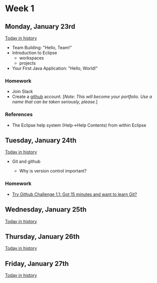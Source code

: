 # Week 1
## Monday, January 23rd
[Today in history](https://en.wikipedia.org/wiki/January_23#Events)
- Team Building: "Hello, Team!"
- Introduction to Eclipse
  - workspaces
  - projects
- Your First Java Application: "Hello, World!"

### Homework
- Join Slack
- Create a [github](https://github.com) account. [*Note: This will become your portfolio. Use a name that can be taken seriously, please.*]

### References
- The Eclipse help system (Help->Help Contents) from within Eclipse

## Tuesday, January 24th
[Today in history](https://en.wikipedia.org/wiki/January_24#Events)
- Git and github

  - Why is version control important?
### Homework
- [Try Github Challenge 1.1: Got 15 minutes and want to learn Git?](https://try.github.io/levels/1/challenges/1)

## Wednesday, January 25th
[Today in history](https://en.wikipedia.org/wiki/January_25#Events)

## Thursday, January 26th
[Today in history](https://en.wikipedia.org/wiki/January_26#Events)

## Friday, January 27th
[Today in history](https://en.wikipedia.org/wiki/January_27#Events)